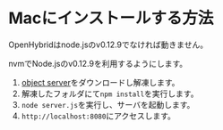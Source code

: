 Macにインストールする方法
=====


OpenHybridはnode.jsのv0.12.9でなければ動きません。

nvmでNode.jsのv0.12.9を利用するようにします。

1. [object server](https://github.com/openhybrid/object/archive/master.zip)をダウンロードし解凍します。
2. 解凍したフォルダにて```npm install```を実行します。
3. ```node server.js```を実行し、サーバを起動します。
4. ```http://localhost:8080```にアクセスします。
